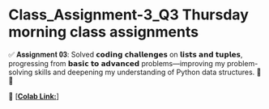 # Class_Assignment-3_Q3 Thursday morning class assignments
✅ 𝐀𝐬𝐬𝐢𝐠𝐧𝐦𝐞𝐧𝐭 𝟎𝟑: Solved 𝗰𝗼𝗱𝗶𝗻𝗴 𝗰𝗵𝗮𝗹𝗹𝗲𝗻𝗴𝗲𝘀 on 𝗹𝗶𝘀𝘁𝘀 𝗮𝗻𝗱 𝘁𝘂𝗽𝗹𝗲𝘀, progressing from 𝗯𝗮𝘀𝗶𝗰 𝘁𝗼 𝗮𝗱𝘃𝗮𝗻𝗰𝗲𝗱 problems—improving my problem-solving skills and deepening my understanding of Python data structures. 📝🔄  

🔗 [[**Colab Link:**](https://colab.research.google.com/drive/16V2w2qa43vVct_UhxJopU-b8iHDnq8NI?usp=sharing)]  
 
